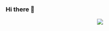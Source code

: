 ### Hi there 👋

<!--
**Jenovia02/Jenovia02** is a ✨ _special_ ✨ repository because its `README.md` (this file) appears on your GitHub profile.

Here are some ideas to get you started:

- 📑I’m currently studying CyberSecurity Analyst
- 🥊 I’m currently learning kick-boxing
- 🤔 I’m looking for help with coding and Ethical Hacking
- 😄 Pronouns: she/her
- 🫀 I love: traveling
- 
-->
<p align="center">
  <img src="https://capsule-render.vercel.app/api?text=Hey Everyone!🕹️&animation=fadeIn&type=waving&color=gradient&height=100"/>
</p>
